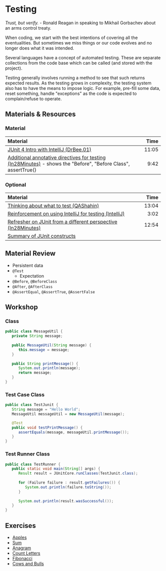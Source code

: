 # Testing
*Trust, but verify.* - Ronald Reagan in speaking to Mikhail Gorbachev about an arms control treaty.

When coding, we start with the best intentions of covering all the eventualities.  But sometimes we miss things or our code evolves and no longer does what it was intended.

Several languages have a concept of automated testing.  These are separate collections from the code base which can be called (and stored with the project).

Testing generally involves running a method to see that such returns expected results.  As the testing grows in complexity, the testing system also has to have the means to impose logic.  For example, pre-fill some data, reset something, handle "exceptions" as the code is expected to complain/refuse to operate.

## Materials & Resources

### Material
| Material | Time |
|:-------- |-----:|
|[JUnit 4 Intro with IntelliJ (DrBee.01)](https://www.youtube.com/watch?v=Bld3644bIAo)|11:05|
|[Additional annotative directives for testing (In28Minutes)](https://www.youtube.com/watch?v=5lRetx3Gv-w) - shows the "Before", "Before Class", assertTrue()|9:42|


### Optional
| Material | Time |
|:-------- |-----:|
|[Thinking about what to test (QAShahin)](https://www.youtube.com/watch?v=M_6z8L8qK8o)|13:04|
|[Reinforcement on using IntelliJ for testing (IntelliJ)](https://www.youtube.com/watch?v=AsHZWTjJYmg)|3:02|
|[Refresher on JUnit from a different perspective (In28Minutes)](https://www.youtube.com/watch?v=AN4NCnc4eZg)|12:54|
|[Summary of JUnit constructs](https://www.tutorialspoint.com/junit)||

## Material Review
- Persistent data
- `@Test`
  - Expectation
- `@Before`, `@BeforeClass`
- `@After`, `@AfterClass`
- `@AssertEqual`, `@AssertTrue`, `@AssertFalse`

## Workshop

### Class
```java
public class MessageUtil {
   private String message;
	
   public MessageUtil(String message) {
      this.message = message;
   }
      
   public String printMessage() {
      System.out.println(message);
      return message;
   }   
}  
```

### Test Case Class
```java
public class TestJunit {	
   String message = "Hello World";	
   MessageUtil messageUtil = new MessageUtil(message);

   @Test
   public void testPrintMessage() {
      assertEquals(message, messageUtil.printMessage());
   }
}
```

### Test Runner Class
```java
public class TestRunner {
   public static void main(String[] args) {
      Result result = JUnitCore.runClasses(TestJunit.class);
		
      for (Failure failure : result.getFailures()) {
         System.out.println(failure.toString());
      }
		
      System.out.println(result.wasSuccessful());
   }
}  	
```

## Exercises
- [Apples](apples/apples-java.md)
- [Sum](sum/sum-java.md)
- [Anagram](anagram/anagram.md)
- [Count Letters](count-letters/count-letters.md)
- [Fibonacci](fibonacci/fibonacci.md)
- [Cows and Bulls](cows-and-bulls/cows-and-bulls.md)